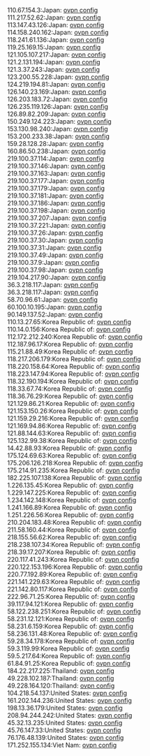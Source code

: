 110.67.154.3:Japan: [ovpn config](vpn/110_67_154_3.ovpn)  
111.217.52.62:Japan: [ovpn config](vpn/111_217_52_62.ovpn)  
113.147.43.126:Japan: [ovpn config](vpn/113_147_43_126.ovpn)  
114.158.240.162:Japan: [ovpn config](vpn/114_158_240_162.ovpn)  
118.241.61.136:Japan: [ovpn config](vpn/118_241_61_136.ovpn)  
119.25.169.15:Japan: [ovpn config](vpn/119_25_169_15.ovpn)  
121.105.107.217:Japan: [ovpn config](vpn/121_105_107_217.ovpn)  
121.2.131.194:Japan: [ovpn config](vpn/121_2_131_194.ovpn)  
121.3.37.243:Japan: [ovpn config](vpn/121_3_37_243.ovpn)  
123.200.55.228:Japan: [ovpn config](vpn/123_200_55_228.ovpn)  
124.219.194.81:Japan: [ovpn config](vpn/124_219_194_81.ovpn)  
126.140.23.169:Japan: [ovpn config](vpn/126_140_23_169.ovpn)  
126.203.183.72:Japan: [ovpn config](vpn/126_203_183_72.ovpn)  
126.235.119.126:Japan: [ovpn config](vpn/126_235_119_126.ovpn)  
126.89.82.209:Japan: [ovpn config](vpn/126_89_82_209.ovpn)  
150.249.124.223:Japan: [ovpn config](vpn/150_249_124_223.ovpn)  
153.130.98.240:Japan: [ovpn config](vpn/153_130_98_240.ovpn)  
153.200.233.38:Japan: [ovpn config](vpn/153_200_233_38.ovpn)  
159.28.128.28:Japan: [ovpn config](vpn/159_28_128_28.ovpn)  
160.86.50.238:Japan: [ovpn config](vpn/160_86_50_238.ovpn)  
219.100.37.114:Japan: [ovpn config](vpn/219_100_37_114.ovpn)  
219.100.37.146:Japan: [ovpn config](vpn/219_100_37_146.ovpn)  
219.100.37.163:Japan: [ovpn config](vpn/219_100_37_163.ovpn)  
219.100.37.177:Japan: [ovpn config](vpn/219_100_37_177.ovpn)  
219.100.37.179:Japan: [ovpn config](vpn/219_100_37_179.ovpn)  
219.100.37.181:Japan: [ovpn config](vpn/219_100_37_181.ovpn)  
219.100.37.186:Japan: [ovpn config](vpn/219_100_37_186.ovpn)  
219.100.37.198:Japan: [ovpn config](vpn/219_100_37_198.ovpn)  
219.100.37.207:Japan: [ovpn config](vpn/219_100_37_207.ovpn)  
219.100.37.221:Japan: [ovpn config](vpn/219_100_37_221.ovpn)  
219.100.37.26:Japan: [ovpn config](vpn/219_100_37_26.ovpn)  
219.100.37.30:Japan: [ovpn config](vpn/219_100_37_30.ovpn)  
219.100.37.31:Japan: [ovpn config](vpn/219_100_37_31.ovpn)  
219.100.37.49:Japan: [ovpn config](vpn/219_100_37_49.ovpn)  
219.100.37.9:Japan: [ovpn config](vpn/219_100_37_9.ovpn)  
219.100.37.98:Japan: [ovpn config](vpn/219_100_37_98.ovpn)  
219.104.217.90:Japan: [ovpn config](vpn/219_104_217_90.ovpn)  
36.3.218.117:Japan: [ovpn config](vpn/36_3_218_117.ovpn)  
36.3.218.117:Japan: [ovpn config](vpn/36_3_218_117.ovpn)  
58.70.96.61:Japan: [ovpn config](vpn/58_70_96_61.ovpn)  
60.100.10.195:Japan: [ovpn config](vpn/60_100_10_195.ovpn)  
90.149.137.52:Japan: [ovpn config](vpn/90_149_137_52.ovpn)  
110.13.27.65:Korea Republic of: [ovpn config](vpn/110_13_27_65.ovpn)  
110.14.0.156:Korea Republic of: [ovpn config](vpn/110_14_0_156.ovpn)  
112.172.212.240:Korea Republic of: [ovpn config](vpn/112_172_212_240.ovpn)  
112.187.96.17:Korea Republic of: [ovpn config](vpn/112_187_96_17.ovpn)  
115.21.88.49:Korea Republic of: [ovpn config](vpn/115_21_88_49.ovpn)  
118.217.206.179:Korea Republic of: [ovpn config](vpn/118_217_206_179.ovpn)  
118.220.158.64:Korea Republic of: [ovpn config](vpn/118_220_158_64.ovpn)  
118.223.147.94:Korea Republic of: [ovpn config](vpn/118_223_147_94.ovpn)  
118.32.190.194:Korea Republic of: [ovpn config](vpn/118_32_190_194.ovpn)  
118.33.67.74:Korea Republic of: [ovpn config](vpn/118_33_67_74.ovpn)  
118.36.76.29:Korea Republic of: [ovpn config](vpn/118_36_76_29.ovpn)  
121.129.86.21:Korea Republic of: [ovpn config](vpn/121_129_86_21.ovpn)  
121.153.150.26:Korea Republic of: [ovpn config](vpn/121_153_150_26.ovpn)  
121.159.29.216:Korea Republic of: [ovpn config](vpn/121_159_29_216.ovpn)  
121.169.94.86:Korea Republic of: [ovpn config](vpn/121_169_94_86.ovpn)  
121.88.144.63:Korea Republic of: [ovpn config](vpn/121_88_144_63.ovpn)  
125.132.99.38:Korea Republic of: [ovpn config](vpn/125_132_99_38.ovpn)  
14.42.88.93:Korea Republic of: [ovpn config](vpn/14_42_88_93.ovpn)  
175.124.69.63:Korea Republic of: [ovpn config](vpn/175_124_69_63.ovpn)  
175.206.126.218:Korea Republic of: [ovpn config](vpn/175_206_126_218.ovpn)  
175.214.91.235:Korea Republic of: [ovpn config](vpn/175_214_91_235.ovpn)  
182.225.107.138:Korea Republic of: [ovpn config](vpn/182_225_107_138.ovpn)  
1.226.135.45:Korea Republic of: [ovpn config](vpn/1_226_135_45.ovpn)  
1.229.147.225:Korea Republic of: [ovpn config](vpn/1_229_147_225.ovpn)  
1.234.142.148:Korea Republic of: [ovpn config](vpn/1_234_142_148.ovpn)  
1.241.166.89:Korea Republic of: [ovpn config](vpn/1_241_166_89.ovpn)  
1.251.226.56:Korea Republic of: [ovpn config](vpn/1_251_226_56.ovpn)  
210.204.183.48:Korea Republic of: [ovpn config](vpn/210_204_183_48.ovpn)  
211.58.160.44:Korea Republic of: [ovpn config](vpn/211_58_160_44.ovpn)  
218.155.56.62:Korea Republic of: [ovpn config](vpn/218_155_56_62.ovpn)  
218.238.107.34:Korea Republic of: [ovpn config](vpn/218_238_107_34.ovpn)  
218.39.17.207:Korea Republic of: [ovpn config](vpn/218_39_17_207.ovpn)  
220.117.41.243:Korea Republic of: [ovpn config](vpn/220_117_41_243.ovpn)  
220.122.153.196:Korea Republic of: [ovpn config](vpn/220_122_153_196.ovpn)  
220.77.192.89:Korea Republic of: [ovpn config](vpn/220_77_192_89.ovpn)  
221.141.229.63:Korea Republic of: [ovpn config](vpn/221_141_229_63.ovpn)  
221.142.80.117:Korea Republic of: [ovpn config](vpn/221_142_80_117.ovpn)  
222.96.71.25:Korea Republic of: [ovpn config](vpn/222_96_71_25.ovpn)  
39.117.94.121:Korea Republic of: [ovpn config](vpn/39_117_94_121.ovpn)  
58.122.238.251:Korea Republic of: [ovpn config](vpn/58_122_238_251.ovpn)  
58.231.12.121:Korea Republic of: [ovpn config](vpn/58_231_12_121.ovpn)  
58.231.6.159:Korea Republic of: [ovpn config](vpn/58_231_6_159.ovpn)  
58.236.131.48:Korea Republic of: [ovpn config](vpn/58_236_131_48.ovpn)  
59.28.34.178:Korea Republic of: [ovpn config](vpn/59_28_34_178.ovpn)  
59.3.119.99:Korea Republic of: [ovpn config](vpn/59_3_119_99.ovpn)  
59.5.217.64:Korea Republic of: [ovpn config](vpn/59_5_217_64.ovpn)  
61.84.91.25:Korea Republic of: [ovpn config](vpn/61_84_91_25.ovpn)  
184.22.217.225:Thailand: [ovpn config](vpn/184_22_217_225.ovpn)  
49.228.102.187:Thailand: [ovpn config](vpn/49_228_102_187.ovpn)  
49.228.164.120:Thailand: [ovpn config](vpn/49_228_164_120.ovpn)  
104.218.54.137:United States: [ovpn config](vpn/104_218_54_137.ovpn)  
161.202.144.236:United States: [ovpn config](vpn/161_202_144_236.ovpn)  
198.13.36.179:United States: [ovpn config](vpn/198_13_36_179.ovpn)  
208.94.244.242:United States: [ovpn config](vpn/208_94_244_242.ovpn)  
45.32.13.235:United States: [ovpn config](vpn/45_32_13_235.ovpn)  
45.76.147.33:United States: [ovpn config](vpn/45_76_147_33.ovpn)  
76.176.48.139:United States: [ovpn config](vpn/76_176_48_139.ovpn)  
171.252.155.134:Viet Nam: [ovpn config](vpn/171_252_155_134.ovpn)  
